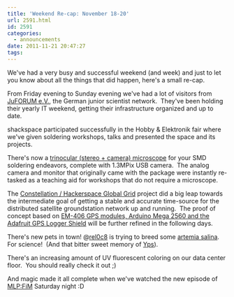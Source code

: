 ```yaml
---
title: 'Weekend Re-cap: November 18-20'
url: 2591.html
id: 2591
categories:
  - announcements
date: 2011-11-21 20:47:27
tags:
---
```


We've had a very busy and successful weekend (and week) and just to let you know about all the things that did happen, here's a small re-cap.

From Friday evening to Sunday evening we've had a lot of visitors from [JuFORUM e.V.](http://www.juforum.de/), the German junior scientist network.  They've been holding their yearly IT weekend, getting their infrastructure organized and up to date.

shackspace participated successfully in the Hobby &amp; Elektronik fair  where we've given soldering workshops, talks and presented the space and its  projects.

There's now a [trinocular (stereo + camera) microscope](http://yfrog.com/nzdjuedj) for your SMD soldering endeavors, complete with 1.3MPix USB camera.  The analog camera and monitor that originally came with the package were instantly re-tasked as a teaching aid for workshops that do not require a microscope.

The [Constellation / Hackerspace Global Grid](https://blog.shackspace.de/wiki/doku.php?id=project:hgg) project did a big leap towards the intermediate goal of getting a stable and accurate time-source for the distributed satellite groundstation network up and running.  The proof of concept based on [EM-406 GPS modules, Arduino Mega 2560 and the Adafruit GPS Logger Shield](http://yfrog.com/oe3i7hej) will be further refined in the following days.

There's new pets in town! @[rel0c8](https://twitter.com/rel0c8) is trying to breed some [artemia salina](http://en.wikipedia.org/wiki/Artemia_salina).  For science!  (And that bitter sweet memory of [Yps](http://en.wikipedia.org/wiki/Yps_%28comics%29)).

There's an increasing amount of UV fluorescent coloring on our data center floor.  You should really check it out ;)

And magic made it all complete when we've watched the new episode of [MLP:FiM](http://en.wikipedia.org/wiki/My_Little_Pony:_Friendship_is_Magic) Saturday night :D